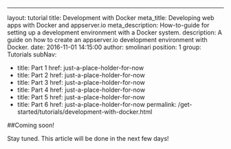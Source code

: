 ---
layout: tutorial
title: Development with Docker
meta_title: Developing web apps with Docker and appserver.io
meta_description: How-to-guide for setting up a development environment with a Docker system.
description: A guide on how to create an appserver.io development environment with Docker.
date: 2016-11-01 14:15:00
author: smolinari
position: 1
group: Tutorials
subNav:
  - title: Part 1
    href:  just-a-place-holder-for-now
  - title: Part 2
    href:  just-a-place-holder-for-now
  - title: Part 3
    href:  just-a-place-holder-for-now
  - title: Part 4
    href:  just-a-place-holder-for-now
  - title: Part 5
    href:  just-a-place-holder-for-now
  - title: Part 6
    href:  just-a-place-holder-for-now
permalink: /get-started/tutorials/development-with-docker.html


##Coming soon!

Stay tuned. This article will be done in the next few days!